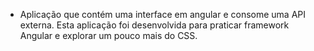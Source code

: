 - Aplicação que contém uma interface em angular e consome uma API externa. Esta aplicação foi desenvolvida para praticar framework Angular e explorar um pouco mais do CSS.
